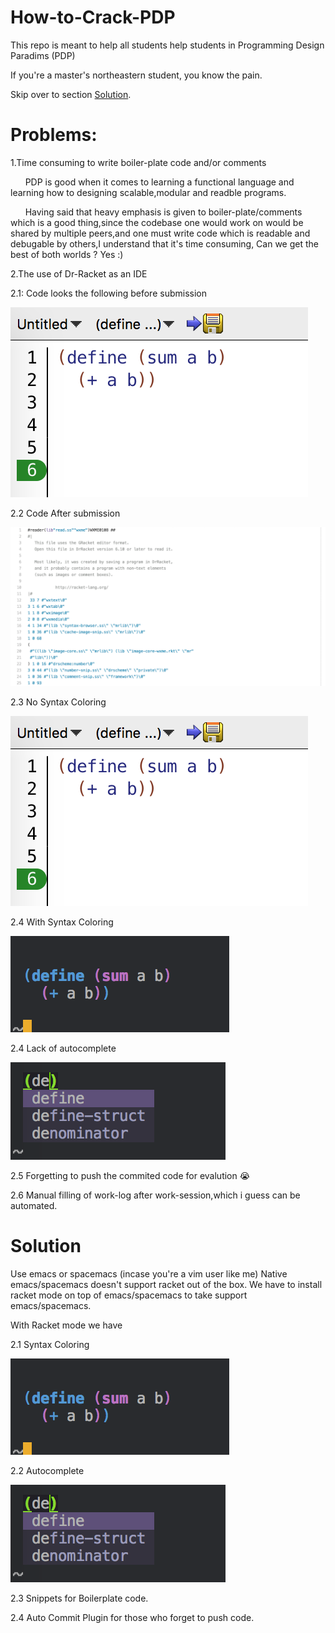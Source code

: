 # How-to-Crack-PDP
This repo is meant to help all students help students in Programming Design Paradims (PDP)

If you're a master's northeastern student, you know the pain.

Skip over to section [Solution](#Solution).

# Problems:

1.Time consuming to write boiler-plate code and/or comments

&nbsp;&nbsp;&nbsp;&nbsp;&nbsp;&nbsp;PDP is good when it comes to learning a functional language and learning how to designing scalable,modular and readble programs.

&nbsp;&nbsp;&nbsp;&nbsp;&nbsp;&nbsp;Having said that heavy emphasis is given to boiler-plate/comments which is a good thing,since the codebase one would work on would be shared by multiple peers,and one must write code which is readable and debugable by others,I understand that it's time consuming, Can we get the best of both worlds ? Yes :) 

2.The use of Dr-Racket as an IDE

2.1: Code looks the following before submission

![alt text][beforeSubmission]

2.2 Code After submission

![alt text][afterSubmission]

2.3 No Syntax Coloring

![alt text][nosyntaxHighlihting]

2.4 With Syntax Coloring

![alt text][withsyntaxHighlihting]

2.4 Lack of autocomplete

![alt text][autoComplete]

2.5 Forgetting to push the commited code for evalution :sob:

2.6 Manual filling of work-log after work-session,which i guess can be automated.


# <a name="Solution"></a>Solution

Use emacs or spacemacs (incase you're a vim user like me)
Native emacs/spacemacs doesn't support racket out of the box.
We have to install racket mode on top of emacs/spacemacs to take support emacs/spacemacs.

With Racket mode we have 

2.1 Syntax Coloring

![alt text][withsyntaxHighlihting]

2.2 Autocomplete

![alt text][autoComplete]

2.3 Snippets for Boilerplate code.

2.4 Auto Commit Plugin for those who forget to push code.



[beforeSubmission]: https://github.com/aravind-kumar/How-to-Crack-PDP/blob/master/images/no%20syntax%20coloring.png

[afterSubmission]:  https://github.com/aravind-kumar/How-to-Crack-PDP/blob/master/images/after%20submission.png

[autoComplete]: https://github.com/aravind-kumar/How-to-Crack-PDP/blob/master/images/Autocomplete_new.png

[nosyntaxHighlihting]: https://github.com/aravind-kumar/How-to-Crack-PDP/blob/master/images/no%20syntax%20coloring.png
 
[withsyntaxHighlihting]: https://github.com/aravind-kumar/How-to-Crack-PDP/blob/master/images/syntax%20coloring.png
 







